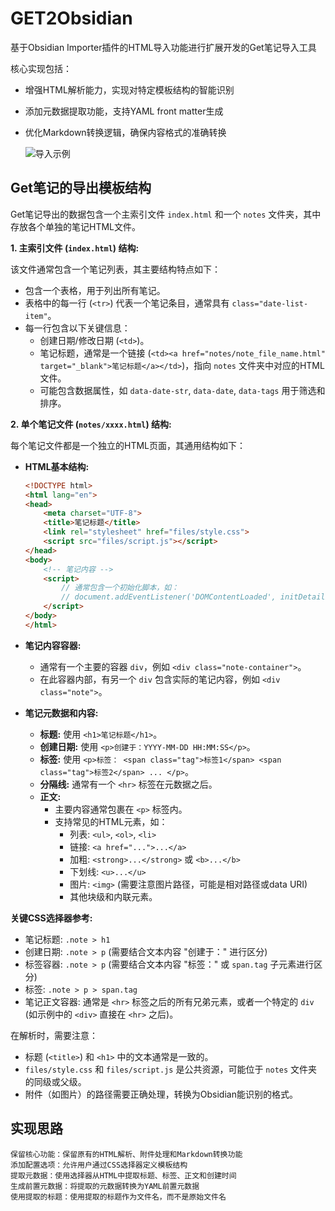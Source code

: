# GET2Obsidian
基于Obsidian Importer插件的HTML导入功能进行扩展开发的Get笔记导入工具

核心实现包括：
- 增强HTML解析能力，实现对特定模板结构的智能识别
- 添加元数据提取功能，支持YAML front matter生成
- 优化Markdown转换逻辑，确保内容格式的准确转换

  ![导入示例](https://im.ge/i/1747478522649.vWhDrX)
  
## Get笔记的导出模板结构

Get笔记导出的数据包含一个主索引文件 `index.html` 和一个 `notes` 文件夹，其中存放各个单独的笔记HTML文件。

**1. 主索引文件 (`index.html`) 结构:**

该文件通常包含一个笔记列表，其主要结构特点如下：
- 包含一个表格，用于列出所有笔记。
- 表格中的每一行 (`<tr>`) 代表一个笔记条目，通常具有 `class="date-list-item"`。
- 每一行包含以下关键信息：
    - 创建日期/修改日期 (`<td>`)。
    - 笔记标题，通常是一个链接 (`<td><a href="notes/note_file_name.html" target="_blank">笔记标题</a></td>`)，指向 `notes` 文件夹中对应的HTML文件。
    - 可能包含数据属性，如 `data-date-str`, `data-date`, `data-tags` 用于筛选和排序。

**2. 单个笔记文件 (`notes/xxxx.html`) 结构:**

每个笔记文件都是一个独立的HTML页面，其通用结构如下：

- **HTML基本结构:**
    ```html
    <!DOCTYPE html>
    <html lang="en">
    <head>
        <meta charset="UTF-8">
        <title>笔记标题</title>
        <link rel="stylesheet" href="files/style.css">
        <script src="files/script.js"></script>
    </head>
    <body>
        <!-- 笔记内容 -->
        <script>
            // 通常包含一个初始化脚本，如：
            // document.addEventListener('DOMContentLoaded', initDetailPage);
        </script>
    </body>
    </html>
    ```

- **笔记内容容器:**
    - 通常有一个主要的容器 `div`，例如 `<div class="note-container">`。
    - 在此容器内部，有另一个 `div` 包含实际的笔记内容，例如 `<div class="note">`。

- **笔记元数据和内容:**
    - **标题:** 使用 `<h1>笔记标题</h1>`。
    - **创建日期:** 使用 `<p>创建于：YYYY-MM-DD HH:MM:SS</p>`。
    - **标签:** 使用 `<p>标签： <span class="tag">标签1</span> <span class="tag">标签2</span> ... </p>`。
    - **分隔线:** 通常有一个 `<hr>` 标签在元数据之后。
    - **正文:**
        - 主要内容通常包裹在 `<p>` 标签内。
        - 支持常见的HTML元素，如：
            - 列表: `<ul>`, `<ol>`, `<li>`
            - 链接: `<a href="...">...</a>`
            - 加粗: `<strong>...</strong>` 或 `<b>...</b>`
            - 下划线: `<u>...</u>`
            - 图片: `<img>` (需要注意图片路径，可能是相对路径或data URI)
            - 其他块级和内联元素。

**关键CSS选择器参考:**
- 笔记标题: `.note > h1`
- 创建日期: `.note > p` (需要结合文本内容 "创建于：" 进行区分)
- 标签容器: `.note > p` (需要结合文本内容 "标签：" 或 `span.tag` 子元素进行区分)
- 标签: `.note > p > span.tag`
- 笔记正文容器: 通常是 `<hr>` 标签之后的所有兄弟元素，或者一个特定的 `div` (如示例中的 `<div>` 直接在 `<hr>` 之后)。

在解析时，需要注意：
- 标题 (`<title>`) 和 `<h1>` 中的文本通常是一致的。
- `files/style.css` 和 `files/script.js` 是公共资源，可能位于 `notes` 文件夹的同级或父级。
- 附件（如图片）的路径需要正确处理，转换为Obsidian能识别的格式。

## 实现思路

    保留核心功能：保留原有的HTML解析、附件处理和Markdown转换功能
    添加配置选项：允许用户通过CSS选择器定义模板结构
    提取元数据：使用选择器从HTML中提取标题、标签、正文和创建时间
    生成前置元数据：将提取的元数据转换为YAML前置元数据
    使用提取的标题：使用提取的标题作为文件名，而不是原始文件名
